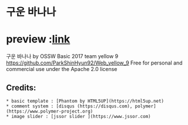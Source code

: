 구운 바나나
==========

# preview :[link](https://verssae.github.io/Web_yellow_9/)

구운 바나나 by OSSW Basic 2017 team yellow 9
https://github.com/ParkShinHyun92/Web_yellow_9
Free for personal and commercial use under the Apache 2.0 license

## Credits:

	* basic template : [Phantom by HTML5UP](https://html5up.net)
	* comment system : [disqus (https://disqus.com), polymer](https://www.polymer-project.org)
	* image slider : [jssor slider ](https://www.jssor.com)

